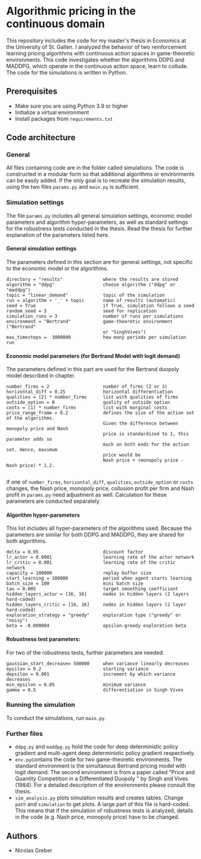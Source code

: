# Algorithmic pricing in the continuous domain
This repository includes the code for my master's thesis in Economics at the University of St. Gallen. I analyzed the behavior of two reinforcement learning pricing algorithms with continuous action spaces in game-theoretic environments. This code investigates whether the algorithms DDPG and MADDPG, which operate in the continuous action space, learn to collude. The code for the simulations is written in Python.

## Prerequisites
* Make sure you are using Python 3.9 or higher
* Initialize a virtual environment
* Install packages from `requirements.txt`

## Code architecture

### General
All files containing code are in the folder called simulations. The code is constructed in a modular form so that additional algorithms or environments can be easily added. If the only goal is to recreate the simulation results, using the two files `params.py` and `main.py` is sufficient.

### Simulation settings
The file `params.py` includes all general simulation settings, economic model parameters and algorithm hyper-parameters, as well as standard settings for the robustness tests conducted in the thesis. Read the thesis for further explanation of the parameters listed here. 

#### General simulation settings

The parameters defined in this section are for general settings, not specific to the economic model or the algorithms. 

```
directory = "results"               where the results are stored
algorithm = "ddpg"                  choose algorithm ("ddpg" or "maddpg")
topic = "linear_demand"             topic of the simulation
run = algorithm + '_' + topic       name of results (automatic)
seed = True                         if True, simulation follows a seed
random_seed = 3                     seed for replication
simulation_runs = 3                 number of runs per simulations
environment = "Bertrand"            game-theoretic environment ("Bertrand"
                                    or "SinghVives")
max_timesteps =  3000000            how many periods per simulation run
```

#### Economic model parameters (for Bertrand Model with logit demand)

The parameters defined in this part are used for the Bertrand duopoly model described in chapter.

```
number_firms = 2                    number of firms (2 or 3)
horizontal_diff = 0.25              horizontal differentiation
qualities = [2] * number_firms      list with qualities of firms
outside_option = 0                  quality of outside option
costs = [1] * number_firms          list with marginal costs 
price_range_frame = 0.2             defines the size of the action set of the algorithms. 
                                    Given the difference between monopoly price and Nash 
                                    price is standardized to 1, this parameter adds so 
                                    much on both ends for the action set. Hence, maximum 
                                    price would be 
                                    Nash price + (monopoly price - Nash price) * 1.2.
                                    
```

If one of `number_firms`, `horizontal_diff`, `qualities`, `outside_option` or  `costs` changes, the Nash price, monopoly price, collusion profit per firm and Nash profit in `params.py` need adjustment as well. Calculation for these parameters are conducted separately.

#### Algorithm hyper-parameters 

This list includes all hyper-parameters of the algorithms used. Because the parameters are similar for both DDPG and MADDPG, they are shared for both algorithms. 

```
delta = 0.95                        discount factor
lr_actor = 0.0001                   learning rate of the actor network
lr_critic = 0.001                   learning rate of the critic network
capacity = 100000                   replay buffer size
start_learning = 100000             period when agent starts learning
batch_size = 100                    mini batch size
tau = 0.005                         target smoothing coefficient
hidden_layers_actor = [16, 16]      nodes in hidden layers (2 layers hard-coded) 
hidden_layers_critic = [16, 16]     nodes in hidden layers (2 layer hard-coded)
exploration_strategy = "greedy"     exploration type ("greedy" or "noisy")
beta = -0.000004                    epsilon-greedy exploration beta
```

#### Robustness test parameters:

For two of the robustness tests, further parameters are needed.

```
gaussian_start_decrease= 500000     when variance linearly decreases
epsilon = 0.2                       starting variance
depsilon = 0.001                    increment by which variance decreases
min_epsilon = 0.05                  minimum variance
gamma = 0.5                         differentiation in Singh Vives
```

### Running the simulation
To conduct the simulations, run `main.py`. 

### Further files
* `ddpg.py` and `maddpg.py` hold the code for deep deterministic policy gradient and multi-agent deep deterministic policy gradient respectively.
* `env.py`contains the code for two game-theoretic environments. The standard environment is the simultanous Bertrand pricing model with logit demand. The second environment is from a paper called "Price and Quantity Competition in a Differentiated Duopoly " by Singh and Vives (1984). For a detailed description of the environments please consult the thesis. 
* `sim_analysis.py` plots simulation results and creates tables. Change `path` and `simulation` to get plots. A large part of this file is hard-coded. This means that if the simulation of robustness tests is analyzed, details in the code (e.g. Nash price, monopoly price) have to be changed. 

## Authors
* Nicolas Greber



